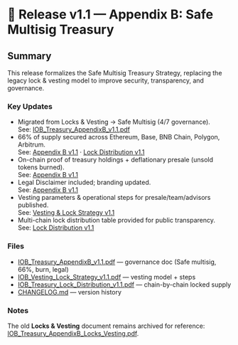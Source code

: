 # 🚀 Release v1.1 — Appendix B: Safe Multisig Treasury

## Summary
This release formalizes the Safe Multisig Treasury Strategy, replacing the legacy lock & vesting model to improve security, transparency, and governance.

### Key Updates
- Migrated from Locks & Vesting → Safe Multisig (4/7 governance).  
  See: [IOB_Treasury_AppendixB_v1.1.pdf](./IOB_Treasury_AppendixB_v1.1.pdf)
- 66% of supply secured across Ethereum, Base, BNB Chain, Polygon, Arbitrum.  
  See: [Appendix B v1.1](./IOB_Treasury_AppendixB_v1.1.pdf) · [Lock Distribution v1.1](./IOB_Treasury_Lock_Distribution_v1.1.pdf)
- On-chain proof of treasury holdings + deflationary presale (unsold tokens burned).  
  See: [Appendix B v1.1](./IOB_Treasury_AppendixB_v1.1.pdf)
- Legal Disclaimer included; branding updated.  
  See: [Appendix B v1.1](./IOB_Treasury_AppendixB_v1.1.pdf)
- Vesting parameters & operational steps for presale/team/advisors published.  
  See: [Vesting & Lock Strategy v1.1](./IOB_Vesting_Lock_Strategy_v1.1.pdf)
- Multi-chain lock distribution table provided for public transparency.  
  See: [Lock Distribution v1.1](./IOB_Treasury_Lock_Distribution_v1.1.pdf)


### Files
- [IOB_Treasury_AppendixB_v1.1.pdf](./IOB_Treasury_AppendixB_v1.1.pdf) — governance doc (Safe multisig, 66%, burn, legal)
- [IOB_Vesting_Lock_Strategy_v1.1.pdf](./IOB_Vesting_Lock_Strategy_v1.1.pdf) — vesting model + steps
- [IOB_Treasury_Lock_Distribution_v1.1.pdf](./IOB_Treasury_Lock_Distribution_v1.1.pdf) — chain-by-chain locked supply
- [CHANGELOG.md](../CHANGELOG.md) — version history


### Notes
The old **Locks & Vesting** document remains archived for reference:
[IOB_Treasury_AppendixB_Locks_Vesting.pdf](./IOB_Treasury_AppendixB_Locks_Vesting.pdf).

